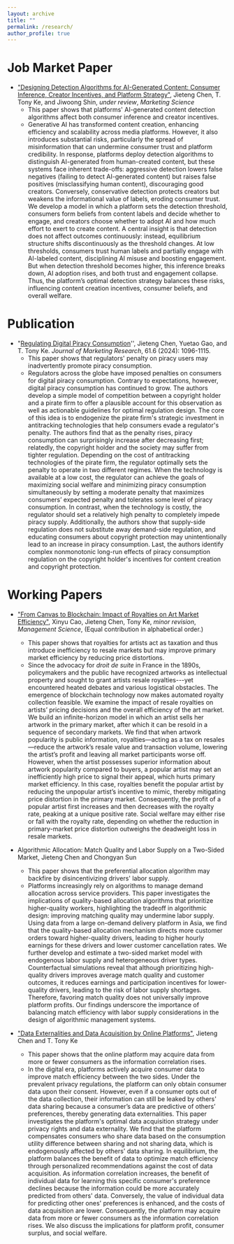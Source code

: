 ```yaml
---
layout: archive
title: ""
permalink: /research/
author_profile: true
---
```


Job Market Paper
======
* ["Designing Detection Algorithms for AI-Generated Content: Consumer Inference, Creator Incentives, and Platform Strategy"](https://jietengchen.github.io/files/detection_JMP.pdf), Jieteng Chen, T. Tony Ke, and Jiwoong Shin, *under review*, *Marketing Science*
  + This paper shows that platforms' AI-generated content detection algorithms affect both consumer inference and creator incentives.
  + Generative AI has transformed content creation, enhancing efficiency and scalability across media platforms. However, it also introduces substantial risks, particularly the spread of misinformation that can undermine consumer trust and platform credibility. In response, platforms deploy detection algorithms to distinguish AI-generated from human-created content, but these systems face inherent trade-offs: aggressive detection lowers false negatives (failing to detect AI-generated content) but raises false positives (misclassifying human content), discouraging good creators. Conversely, conservative detection protects creators but weakens the informational value of labels, eroding consumer trust. We develop a model in which a platform sets the detection threshold, consumers form beliefs from content labels and decide whether to engage, and creators choose whether to adopt AI and how much effort to exert to create content. A central insight is that detection does not affect outcomes continuously: instead, equilibrium structure shifts discontinuously as the threshold changes. At low thresholds, consumers trust human labels and partially engage with AI-labeled content, disciplining AI misuse and boosting engagement. But when detection threshold becomes higher, this inference breaks down, AI adoption rises, and both trust and engagement collapse. Thus, the platform’s optimal detection strategy balances these risks, influencing content creation incentives, consumer beliefs, and overall welfare. 

  
Publication
======
* "[Regulating Digital Piracy Consumption](https://journals.sagepub.com/doi/10.1177/00222437241256372)'', Jieteng Chen, Yuetao Gao, and T. Tony Ke. *Journal of Marketing Research*, 61.6 (2024): 1096-1115.
  + This paper shows that regulators' penalty on piracy users may inadvertently promote piracy consumption.
  + Regulators across the globe have imposed penalties on consumers for digital piracy consumption. Contrary to expectations, however, digital piracy consumption has continued to grow. The authors develop a simple model of competition between a copyright holder and a pirate firm to offer a plausible account for this observation as well as actionable guidelines for optimal regulation design. The core of this idea is to endogenize the pirate firm's strategic investment in antitracking technologies that help consumers evade a regulator's penalty. The authors find that as the penalty rises, piracy consumption can surprisingly increase after decreasing first; relatedly, the copyright holder and the society may suffer from tighter regulation. Depending on the cost of antitracking technologies of the pirate firm, the regulator optimally sets the penalty to operate in two different regimes. When the technology is available at a low cost, the regulator can achieve the goals of maximizing social welfare and minimizing piracy consumption simultaneously by setting a moderate penalty that maximizes consumers’ expected penalty and tolerates some level of piracy consumption. In contrast, when the technology is costly, the regulator should set a relatively high penalty to completely impede piracy supply. Additionally, the authors show that supply-side regulation does not substitute away demand-side regulation, and educating consumers about copyright protection may unintentionally lead to an increase in piracy consumption. Last, the authors identify complex nonmonotonic long-run effects of piracy consumption regulation on the copyright holder's incentives for content creation and copyright protection.


Working Papers
======
* ["From Canvas to Blockchain: Impact of Royalties on Art Market Efficiency"](https://jietengchen.github.io/files/art.pdf), Xinyu Cao, Jieteng Chen, Tony Ke, *minor revision*, *Management Science*,   (Equal contribution in alphabetical order.)
  + This paper shows that royalties for artists act as taxation and thus introduce inefficiency to resale markets but may improve primary market efficiency by reducing price distortions.
  + Since the advocacy for *droit de suite* in France in the 1890s, policymakers and the public have recognized artworks as intellectual property and sought to grant artists resale royalties---yet encountered heated debates and various logistical obstacles. The emergence of blockchain technology now makes automated royalty collection feasible. We examine the impact of resale royalties on artists’ pricing decisions and the overall efficiency of the art market. We build an infinite-horizon model in which an artist sells her artwork in the primary market, after which it can be resold in a sequence of secondary markets. We find that when artwork popularity is public information, royalties—acting as a tax on resales—reduce the artwork’s resale value and transaction volume, lowering the artist’s profit and leaving all market participants worse off. However, when the artist possesses superior information about artwork popularity compared to buyers, a popular artist may set an inefficiently high price to signal their appeal, which hurts primary market efficiency. In this case, royalties benefit the popular artist by reducing the unpopular artist’s incentive to mimic, thereby mitigating price distortion in the primary market. Consequently, the profit of a popular artist first increases and then decreases with the royalty rate, peaking at a unique positive rate. Social welfare may either rise or fall with the royalty rate, depending on whether the reduction in primary-market price distortion outweighs the deadweight loss in resale markets. 

* Algorithmic Allocation: Match Quality and Labor Supply on a Two-Sided Market, Jieteng Chen and Chongyan Sun
  + This paper shows that the preferential allocation algorithm may backfire by disincentivizing drivers' labor supply. 
  + Platforms increasingly rely on algorithms to manage demand allocation across service providers. This paper investigates the implications of quality-based allocation algorithms that prioritize higher-quality workers, highlighting the tradeoff in algorithmic design: improving matching quality may undermine labor supply. Using data from a large on-demand delivery platform in Asia, we find that the quality-based allocation mechanism directs more customer orders toward higher-quality drivers, leading to higher hourly earnings for these drivers and lower customer cancellation rates. We further develop and estimate a two-sided market model with endogenous labor supply and heterogeneous driver types. Counterfactual simulations reveal that although prioritizing high-quality drivers improves average match quality and customer outcomes, it reduces earnings and participation incentives for lower-quality drivers, leading to the risk of labor supply shortages. Therefore, favoring match quality does not universally improve platform profits. Our findings underscore the importance of balancing match efficiency with labor supply considerations in the design of algorithmic management systems.
 
* ["Data Externalities and Data Acquisition by Online Platforms"](https://jietengchen.github.io/files/data_externalities.pdf), Jieteng Chen and T. Tony Ke
  + This paper shows that the online platform may acquire data from more or fewer consumers as the information correlation rises.
  + In the digital era, platforms actively acquire consumer data to improve match efficiency between the two sides. Under the prevalent privacy regulations, the platform can only obtain consumer data upon their consent. However, even if a consumer opts out of the data collection, their information can still be leaked by others' data sharing because a consumer’s data are predictive of others’ preferences, thereby generating data externalities. This paper investigates the platform's optimal data acquisition strategy under privacy rights and data externality. We find that the platform compensates consumers who share data based on the consumption utility difference between sharing and not sharing data, which is endogenously affected by others' data sharing. In equilibrium, the platform balances the benefit of data to optimize match efficiency through personalized recommendations against the cost of data acquisition. As information correlation increases, the benefit of individual data for learning this specific consumer's preference declines because the information could be more accurately predicted from others' data. Conversely, the value of individual data for predicting other ones' preferences is enhanced, and the costs of data acquisition are lower. Consequently, the platform may acquire data from more or fewer consumers as the information correlation rises. We also discuss the implications for platform profit, consumer surplus, and social welfare.

